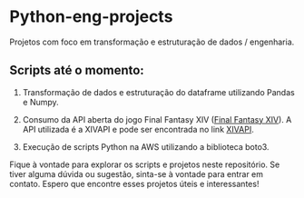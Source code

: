 # Python-eng-projects

Projetos com foco em transformação e estruturação de dados / engenharia.

## Scripts até o momento:

1. Transformação de dados e estruturação do dataframe utilizando Pandas e Numpy.

2. Consumo da API aberta do jogo Final Fantasy XIV ([Final Fantasy XIV](https://www.finalfantasyxiv.com/)). A API utilizada é a XIVAPI e pode ser encontrada no link [XIVAPI](https://xivapi.com/).

3. Execução de scripts Python na AWS utilizando a biblioteca boto3.

Fique à vontade para explorar os scripts e projetos neste repositório. Se tiver alguma dúvida ou sugestão, sinta-se à vontade para entrar em contato. Espero que encontre esses projetos úteis e interessantes!
